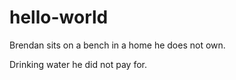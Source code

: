 # hello-world

Brendan sits on a bench in a home he does not own. 

Drinking water he did not pay for. 
